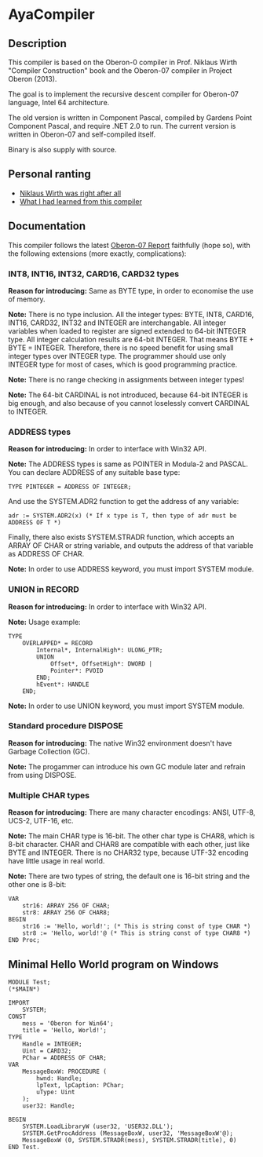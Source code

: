 # AyaCompiler

## Description

This compiler is based on the Oberon-0 compiler in Prof. Niklaus Wirth "Compiler Construction" book and the Oberon-07 compiler in Project Oberon (2013).

The goal is to implement the recursive descent compiler for Oberon-07 language, Intel 64 architecture.

The old version is written in Component Pascal, compiled by Gardens Point Component Pascal, and require .NET 2.0 to run. The current version is written in Oberon-07 and self-compiled itself.

Binary is also supply with source.

## Personal ranting

* [Niklaus Wirth was right after all](https://github.com/congdm/AyaCompiler/wiki/Niklaus-Wirth-was-right-after-all)
* [What I had learned from this compiler](https://github.com/congdm/AyaCompiler/wiki/What-I-had-learned-from-this-compiler-(part-2))

## Documentation

This compiler follows the latest [Oberon-07 Report](http://www.inf.ethz.ch/personal/wirth/Oberon/Oberon07.Report.pdf) faithfully (hope so), with the following extensions (more exactly, complications):

### INT8, INT16, INT32, CARD16, CARD32 types

**Reason for introducing:** Same as BYTE type, in order to economise the use of memory.

**Note:** There is no type inclusion. All the integer types: BYTE, INT8, CARD16, INT16, CARD32, INT32 and INTEGER are interchangable. All integer variables when loaded to register are signed extended to 64-bit INTEGER type. All integer calculation results are 64-bit INTEGER. That means BYTE + BYTE = INTEGER. Therefore, there is no speed benefit for using 
small integer types over INTEGER type. The programmer should use only INTEGER type for most of cases, which is good programming practice.

**Note:** There is no range checking in assignments between integer types!

**Note:** The 64-bit CARDINAL is not introduced, because 64-bit INTEGER is big enough, and also because of you cannot loselessly convert CARDINAL to INTEGER.

### ADDRESS types

**Reason for introducing:** In order to interface with Win32 API.

**Note:** The ADDRESS types is same as POINTER in Modula-2 and PASCAL. You can declare ADDRESS of any suitable base type:
```oberon
TYPE PINTEGER = ADDRESS OF INTEGER;
```
And use the SYSTEM.ADR2 function to get the address of any variable:
```oberon
adr := SYSTEM.ADR2(x) (* If x type is T, then type of adr must be ADDRESS OF T *)
```
Finally, there also exists SYSTEM.STRADR function, which accepts an ARRAY OF CHAR or string variable, and outputs the address of that variable as ADDRESS OF CHAR.

**Note:** In order to use ADDRESS keyword, you must import SYSTEM module.

### UNION in RECORD

**Reason for introducing:** In order to interface with Win32 API.

**Note:** Usage example:
```oberon
TYPE
	OVERLAPPED* = RECORD
		Internal*, InternalHigh*: ULONG_PTR;
		UNION
			Offset*, OffsetHigh*: DWORD |
			Pointer*: PVOID
		END;
		hEvent*: HANDLE
	END;
```

**Note:** In order to use UNION keyword, you must import SYSTEM module.

### Standard procedure DISPOSE

**Reason for introducing:** The native Win32 environment doesn't have Garbage Collection (GC).

**Note:** The progammer can introduce his own GC module later and refrain from using DISPOSE.

### Multiple CHAR types

**Reason for introducing:** There are many character encodings: ANSI, UTF-8, UCS-2, UTF-16, etc.

**Note:** The main CHAR type is 16-bit. The other char type is CHAR8, which is 8-bit character. CHAR and CHAR8 are compatible with each other, just like BYTE and INTEGER. There is no CHAR32 type, because UTF-32 encoding have little usage in real world.

**Note:** There are two types of string, the default one is 16-bit string and the other one is 8-bit:
```oberon
VAR
	str16: ARRAY 256 OF CHAR;
	str8: ARRAY 256 OF CHAR8;
BEGIN
	str16 := 'Hello, world!'; (* This is string const of type CHAR *)
	str8 := 'Hello, world!'@ (* This is string const of type CHAR8 *)
END Proc;
```

## Minimal Hello World program on Windows

```oberon
MODULE Test;
(*$MAIN*)

IMPORT
    SYSTEM;	
CONST
	mess = 'Oberon for Win64';
	title = 'Hello, World!';
TYPE
    Handle = INTEGER;
    Uint = CARD32;
    PChar = ADDRESS OF CHAR;
VAR
    MessageBoxW: PROCEDURE (
		hwnd: Handle;
		lpText, lpCaption: PChar;
		uType: Uint
	);
	user32: Handle;

BEGIN
    SYSTEM.LoadLibraryW (user32, 'USER32.DLL');
	SYSTEM.GetProcAddress (MessageBoxW, user32, 'MessageBoxW'@);
	MessageBoxW (0, SYSTEM.STRADR(mess), SYSTEM.STRADR(title), 0)
END Test.
```
